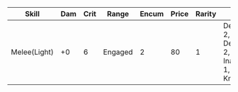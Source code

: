 |Skill|Dam|Crit|Range|Encum|Price|Rarity|Special|
|---|---|---|---|---|---|---|---|
|Melee(Light)|+0|6|Engaged|2|80|1|Defensive 2, Deflection 2, Inaccurate 1, Knockdown|